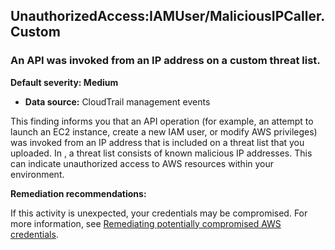 UnauthorizedAccess:IAMUser/MaliciousIPCaller.Custom
---------------------------------------------------


### An API was invoked from an IP address on a custom threat list.


**Default severity: Medium**


 * **Data source:** CloudTrail management events

This finding informs you that an API operation (for example, an attempt to launch an EC2 instance, create a new IAM user, or modify AWS privileges) was invoked from an IP address that is included on a threat list that you uploaded. In , a threat list consists of known malicious IP addresses. This can indicate unauthorized access to AWS resources within your environment.


**Remediation recommendations:**


If this activity is unexpected, your credentials may be compromised. For more information, see [Remediating potentially compromised AWS credentials](https://docs.aws.amazon.com/guardduty/latest/ug/compromised-creds.html).

